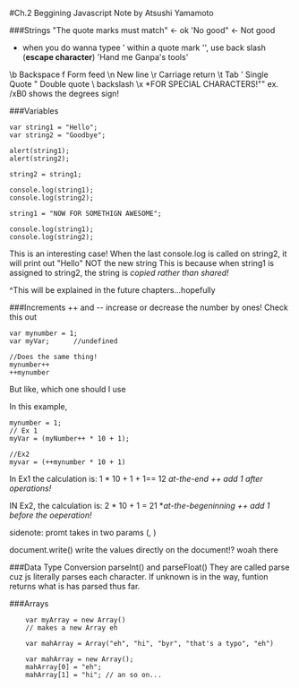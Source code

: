 #Ch.2 Beggining Javascript Note
by Atsushi Yamamoto

###Strings
"The quote marks must match"     <- ok
'No good"                <- Not good
- when you do wanna typee ' within a quote mark '', use back slash (**escape character**)
   'Hand me Ganpa's tools'

\b Backspace
f Form feed
\n New line
\r Carriage return
\t Tab
\'  Single Quote
\" Double quote
\ backslash
\x *FOR SPECIAL CHARACTERS!""
    ex. /xB0 shows the degrees sign!


###Variables


    var string1 = "Hello";
    var string2 = "Goodbye";

    alert(string1);
    alert(string2);

    string2 = string1;

    console.log(string1);
    console.log(string2);

    string1 = "NOW FOR SOMETHIGN AWESOME";

    console.log(string1);
    console.log(string2);



This is an interesting case!
When the last console.log is called on string2, it will print out "Hello"
NOT the new string
This is because when string1 is assigned to string2, the string is *copied rather than shared!*

^This will be explained in the future chapters...hopefully

###Increments ++ and -- increase or decrease the number by ones!
Check this out

    var mynumber = 1;
    var myVar;      //undefined

    //Does the same thing!
    mynumber++
    ++mynumber



But like, which one should I use

In this example,

    mynumber = 1;
    // Ex 1
    myVar = (myNumber++ * 10 + 1);

    //Ex2
    myvar = (++mynumber * 10 + 1)


In Ex1 the calculation is: 1 * 10 + 1 + 1== 12
*at-the-end ++ add 1 after operations!*

IN Ex2, the calculation is: 2 * 10 + 1 = 21
**at-the-begeninning ++ add 1 before the oeperation!*

sidenote: promt takes in two params (<what is displayed>, <inital value>
)

document.write() write the values directly on the document!? woah there


###Data Type Conversion
parseInt() and parseFloat()
They are called parse cuz js literally parses each character.
If unknown is in the way, funtion returns what is has parsed thus far.


###Arrays


```
    var myArray = new Array()
    // makes a new Array eh

    var mahArray = Array("eh", "hi", "byr", "that's a typo", "eh")

    var mahArray = new Array();
    mahArray[0] = "eh";
    mahArray[1] = "hi"; // an so on...
```

